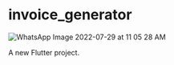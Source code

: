 # invoice_generator
![WhatsApp Image 2022-07-29 at 11 05 28 AM](https://user-images.githubusercontent.com/111631451/185783907-18fa7f6d-7165-460b-865f-9a9a6af4a148.jpeg)


A new Flutter project.
